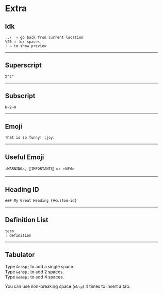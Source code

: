 # Extra
## Idk
```
../  ⇒ go back from current location
%20 ⇒ for spaces
! ⇒ to show preview
```

---
## Superscript
```
X^2^
```

---
## Subscript
```
H~2~O
```

---
## Emoji
```
That is so funny! :joy:
```

---
## Useful Emoji
```
⚠️WARNING⚠️, 🔴IMPORTANT❗🔴 or 🔥NEW🔥
```

---
## Heading ID

```
### My Great Heading {#custom-id}
```

---
## Definition List
```
term
: definition
```

---
## Tabulator

Type `&nbsp;` to add a single space.<br>
Type `&ensp;` to add 2 spaces.<br>
Type `&emsp;` to add 4 spaces.

You can use non-breaking space (`nbsp`) 4 times to insert a tab.

